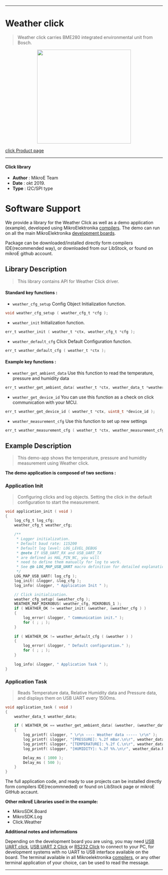 
---
# Weather click

> Weather click carries BME280 integrated environmental unit from Bosch.

<p align="center">
  <img src="https://download.mikroe.com/images/click_for_ide/weather_click.png" height=300px>
</p>

[click Product page](https://www.mikroe.com/weather-click)

---


#### Click library 

- **Author**        : MikroE Team
- **Date**          : okt 2019.
- **Type**          : I2C/SPI type


# Software Support

We provide a library for the Weather Click 
as well as a demo application (example), developed using MikroElektronika 
[compilers](https://shop.mikroe.com/compilers). 
The demo can run on all the main MikroElektronika [development boards](https://shop.mikroe.com/development-boards).

Package can be downloaded/installed directly form compilers IDE(recommended way), or downloaded from our LibStock, or found on mikroE github account. 

## Library Description

> This library contains API for Weather Click driver.

#### Standard key functions :

- `weather_cfg_setup` Config Object Initialization function.
```c
void weather_cfg_setup ( weather_cfg_t *cfg ); 
```

- `weather_init` Initialization function.
```c
err_t weather_init ( weather_t *ctx, weather_cfg_t *cfg );
```

- `weather_default_cfg` Click Default Configuration function.
```c
err_t weather_default_cfg ( weather_t *ctx );
```

#### Example key functions :

- `weather_get_ambient_data` Use this function to read the temperature, pressure and humidity data
```c
err_t weather_get_ambient_data( weather_t *ctx, weather_data_t *weather_data );
```

- `weather_get_device_id` You can use this function as a check on click communication with your MCU.
```c
err_t weather_get_device_id ( weather_t *ctx, uint8_t *device_id );
```

- `weather_measurement_cfg` Use this function to set up new settings
```c
err_t weather_measurement_cfg ( weather_t *ctx, weather_measurement_cfg_t *cfg );
```

## Example Description

> This demo-app shows the temperature, pressure and humidity measurement using Weather click.

**The demo application is composed of two sections :**

### Application Init 

> Configuring clicks and log objects.
> Setting the click in the default configuration to start the measurement.

```c
void application_init ( void )
{
    log_cfg_t log_cfg;
    weather_cfg_t weather_cfg;

    /** 
     * Logger initialization.
     * Default baud rate: 115200
     * Default log level: LOG_LEVEL_DEBUG
     * @note If USB_UART_RX and USB_UART_TX 
     * are defined as HAL_PIN_NC, you will 
     * need to define them manually for log to work. 
     * See @b LOG_MAP_USB_UART macro definition for detailed explanation.
     */
    LOG_MAP_USB_UART( log_cfg );
    log_init( &logger, &log_cfg );
    log_info( &logger, " Application Init " );

    // Click initialization.
    weather_cfg_setup( &weather_cfg );
    WEATHER_MAP_MIKROBUS( weather_cfg, MIKROBUS_1 );
    if ( WEATHER_OK != weather_init( &weather, &weather_cfg ) )
    {
        log_error( &logger, " Communication init." );
        for ( ; ; );
    }
    
    if ( WEATHER_OK != weather_default_cfg ( &weather ) )
    {
        log_error( &logger, " Default configuration." );
        for ( ; ; );
    }
    
    log_info( &logger, " Application Task " );
} 
```

### Application Task

> Reads Temperature data, Relative Humidity data and Pressure data, and displays them on USB UART every 1500ms.

```c
void application_task ( void )
{
    weather_data_t weather_data;

    if ( WEATHER_OK == weather_get_ambient_data( &weather, &weather_data ) )
    {
        log_printf( &logger, " \r\n ---- Weather data ----- \r\n" );
        log_printf( &logger, "[PRESSURE]: %.2f mBar.\n\r", weather_data.pressure );
        log_printf( &logger, "[TEMPERATURE]: %.2f C.\n\r", weather_data.temperature );
        log_printf( &logger, "[HUMIDITY]: %.2f %%.\n\r", weather_data.humidity );

        Delay_ms ( 1000 );
        Delay_ms ( 500 );
    }
}
```

The full application code, and ready to use projects can be  installed directly form compilers IDE(recommneded) or found on LibStock page or mikroE GitHub accaunt.

**Other mikroE Libraries used in the example:** 

- MikroSDK.Board
- MikroSDK.Log
- Click.Weather

**Additional notes and informations**

Depending on the development board you are using, you may need 
[USB UART click](https://shop.mikroe.com/usb-uart-click), 
[USB UART 2 Click](https://shop.mikroe.com/usb-uart-2-click) or 
[RS232 Click](https://shop.mikroe.com/rs232-click) to connect to your PC, for 
development systems with no UART to USB interface available on the board. The 
terminal available in all Mikroelektronika 
[compilers](https://shop.mikroe.com/compilers), or any other terminal application 
of your choice, can be used to read the message.



---
